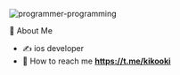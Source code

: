 ![programmer-programming](https://user-images.githubusercontent.com/45273279/168445585-ce15b33e-f945-4919-9f0a-0b95e7f5b26f.gif)

👾  About Me
   - ✍️ ios developer
   - 💬 How to reach me **https://t.me/kikooki**
   
